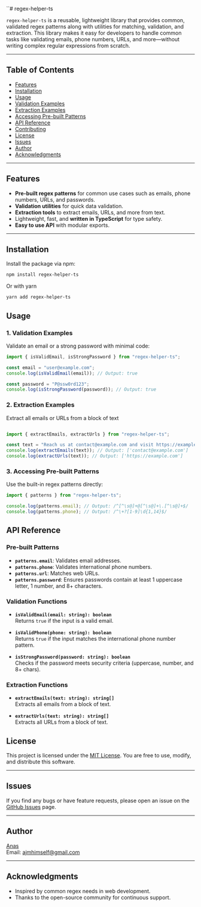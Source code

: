 ``# regex-helper-ts

`regex-helper-ts` is a reusable, lightweight library that provides common, validated regex patterns along with utilities for matching, validation, and extraction. This library makes it easy for developers to handle common tasks like validating emails, phone numbers, URLs, and more—without writing complex regular expressions from scratch.

---

## **Table of Contents**
- [Features](#features)
- [Installation](#installation)
- [Usage](#usage)
 - [Validation Examples](#validation-examples)
 - [Extraction Examples](#extraction-examples)
 - [Accessing Pre-built Patterns](#accessing-pre-built-patterns)
- [API Reference](#api-reference)
- [Contributing](#contributing)
- [License](#license)
- [Issues](#issues)
- [Author](#author)
- [Acknowledgments](#acknowledgments)

---

## **Features**
- **Pre-built regex patterns** for common use cases such as emails, phone numbers, URLs, and passwords.
- **Validation utilities** for quick data validation.
- **Extraction tools** to extract emails, URLs, and more from text.
- Lightweight, fast, and **written in TypeScript** for type safety.
- **Easy to use API** with modular exports.

---

## **Installation**

Install the package via npm:

```bash
npm install regex-helper-ts
``` 

Or with yarn

```bash
yarn add regex-helper-ts
``` 


## **Usage**

### **1. Validation Examples**

Validate an email or a strong password with minimal code:

```typescript
import { isValidEmail, isStrongPassword } from "regex-helper-ts";

const email = "user@example.com";
console.log(isValidEmail(email)); // Output: true

const password = "P@ssw0rd123";
console.log(isStrongPassword(password)); // Output: true

```

### **2. Extraction Examples**

Extract all emails or URLs from a block of text

```typescript

import { extractEmails, extractUrls } from "regex-helper-ts";

const text = "Reach us at contact@example.com and visit https://example.com.";
console.log(extractEmails(text)); // Output: ['contact@example.com']
console.log(extractUrls(text)); // Output: ['https://example.com']

```

### **3. Accessing Pre-built Patterns**

Use the built-in regex patterns directly:

```typescript
import { patterns } from "regex-helper-ts";

console.log(patterns.email); // Output: /^[^\s@]+@[^\s@]+\.[^\s@]+$/
console.log(patterns.phone); // Output: /^\+?[1-9]\d{1,14}$/
```


## **API Reference**

### **Pre-built Patterns**

-   **`patterns.email`**: Validates email addresses.
-   **`patterns.phone`**: Validates international phone numbers.
-   **`patterns.url`**: Matches web URLs.
-   **`patterns.password`**: Ensures passwords contain at least 1 uppercase letter, 1 number, and 8+ characters.

### **Validation Functions**

-   **`isValidEmail(email: string): boolean`**  
    Returns `true` if the input is a valid email.
    
-   **`isValidPhone(phone: string): boolean`**  
    Returns `true` if the input matches the international phone number pattern.
    
-   **`isStrongPassword(password: string): boolean`**  
    Checks if the password meets security criteria (uppercase, number, and 8+ chars).
    

### **Extraction Functions**

-   **`extractEmails(text: string): string[]`**  
    Extracts all emails from a block of text.
    
-   **`extractUrls(text: string): string[]`**  
    Extracts all URLs from a block of text.

## **License**

This project is licensed under the [MIT License](LICENSE). You are free to use, modify, and distribute this software.

----------

## **Issues**

If you find any bugs or have feature requests, please open an issue on the [GitHub Issues](https://github.com/anasjmirza/regex-helper-ts/issues) page.

----------

## **Author**

[Anas](https://github.com/Canasjmirza)  
Email: ajmhimself@gmail.com

----------

## **Acknowledgments**

-   Inspired by common regex needs in web development.
-   Thanks to the open-source community for continuous support.
